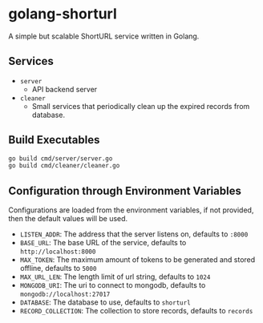 # golang-shorturl

A simple but scalable ShortURL service written in Golang.

## Services
* `server`
    - API backend server
* `cleaner`
    - Small services that periodically clean up the expired records from database.

## Build Executables
```sh
go build cmd/server/server.go
go build cmd/cleaner/cleaner.go
```

## Configuration through Environment Variables
Configurations are loaded from the environment variables, if not provided, then the default values will be used.
* `LISTEN_ADDR`: The address that the server listens on, defaults to `:8000`
* `BASE_URL`: The base URL of the service, defaults to `http://localhost:8000`
* `MAX_TOKEN`: The maximum amount of tokens to be generated and stored offline, defaults to `5000`
* `MAX_URL_LEN`: The length limit of url string, defaults to `1024`
* `MONGODB_URI`: The uri to connect to mongodb, defaults to `mongodb://localhost:27017`
* `DATABASE`: The database to use, defaults to `shorturl`
* `RECORD_COLLECTION`: The collection to store records, defaults to `records`